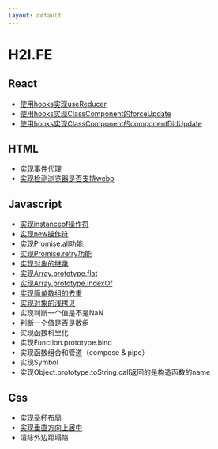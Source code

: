 ```yaml
---
layout: default
---
```

# H2I.FE

## React

- [使用hooks实现useReducer](./docs/react/使用hooks实现useReducer.html)
- [使用hooks实现ClassComponent的forceUpdate](./docs/react/使用hooks实现ClassComponent的forceUpdate.html)
- [使用hooks实现ClassComponent的componentDidUpdate](./docs/react/使用hooks实现ClassComponent的componentDidUpdate.html)

## HTML

- [实现事件代理](./docs/html/实现事件代理.html)
- [实现检测浏览器是否支持webp](./docs/html/实现检测浏览器是否支持webp.html)

## Javascript

- [实现instanceof操作符](./docs/react/实现instanceof操作符.html)
- [实现new操作符](./docs/react/实现new操作符.html)  
- [实现Promise.all功能](./docs/react/实现Promise.all功能.html)
- [实现Promise.retry功能](./docs/react/实现Promise.retry功能.html)
- [实现对象的继承](./docs/react/实现对象的继承.html)
- [实现Array.prototype.flat](./docs/react/实现Array.prototype.flat.html)
- [实现Array.prototype.indexOf](./docs/javascript/实现Array.prototype.indexOf.md)
- [实现简单数组的去重](./docs/javascript/实现简单数组的去重.html)
- [实现对象的浅拷贝](./docs/javascript/实现对象的浅拷贝.md)
- 实现判断一个值是不是NaN
- 判断一个值是否是数组
- 实现函数科里化
- 实现Function.prototype.bind
- 实现函数组合和管道（compose & pipe）
- 实现Symbol
- 实现Object.prototype.toString.call返回的是构造函数的name
## Css

- [实现圣杯布局](./docs/css/实现圣杯布局.html)
- [实现垂直方向上居中](./docs/css/实现垂直方向上居中.html)
- 清除外边距塌陷
